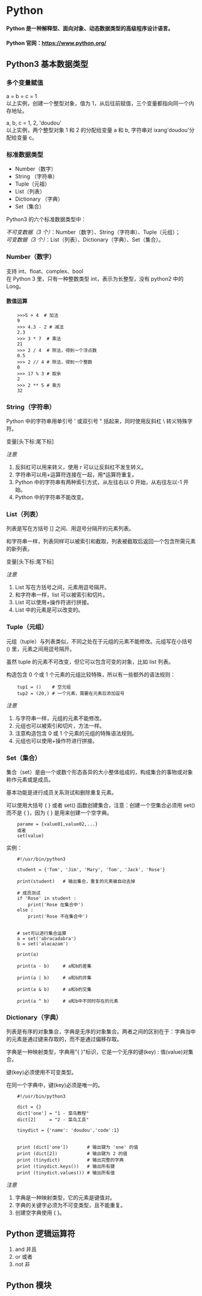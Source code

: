 # Python

#### Python 是一种解释型、面向对象、动态数据类型的高级程序设计语言。

#### Python 官网：https://www.python.org/

## Python3 基本数据类型

### 多个变量赋值

a = b = c = 1  
以上实例，创建一个整型对象，值为 1，从后往前赋值，三个变量都指向同一个内存地址。

a, b, c = 1, 2, 'doudou'  
以上实例，两个整型对象 1 和 2 的分配给变量 a 和 b, 字符串对 ixang'doudou'分配给变量 c。

### 标准数据类型

-   Number（数字）
-   String （字符串）
-   Tuple（元祖）
-   List（列表）
-   Dictionary （字典）
-   Set（集合）

Python3 的六个标准数据类型中：

_不可变数据（3 个）_：Number（数字）、String（字符串）、Tuple（元组）；  
_可变数据（3 个）_：List（列表）、Dictionary（字典）、Set（集合）。

### Number（数字）

支持 int、float、complex、bool  
在 Python 3 里，只有一种整数类型 int，表示为长整型，没有 python2 中的 Long。

#### 数值运算

        >>>5 + 4  # 加法
        9
        >>> 4.3 - 2 # 减法
        2.3
        >>> 3 * 7  # 乘法
        21
        >>> 2 / 4  # 除法，得到一个浮点数
        0.5
        >>> 2 // 4 # 除法，得到一个整数
        0
        >>> 17 % 3 # 取余
        2
        >>> 2 ** 5 # 乘方
        32

### String（字符串）

Python 中的字符串用单引号 ' 或双引号 " 括起来，同时使用反斜杠 \ 转义特殊字符。

变量[头下标:尾下标]

_注意_

1. 反斜杠可以用来转义，使用 r 可以让反斜杠不发生转义。
2. 字符串可以用+运算符连接在一起，用\*运算符重复。
3. Python 中的字符串有两种索引方式，从左往右以 0 开始，从右往左以-1 开始。
4. Python 中的字符串不能改变。

### List（列表）

列表是写在方括号 [] 之间、用逗号分隔开的元素列表。

和字符串一样，列表同样可以被索引和截取，列表被截取后返回一个包含所需元素的新列表。

变量[头下标:尾下标]

_注意_

1. List 写在方括号之间，元素用逗号隔开。
2. 和字符串一样，list 可以被索引和切片。
3. List 可以使用+操作符进行拼接。
4. List 中的元素是可以改变的。

### Tuple（元组）

元组（tuple）与列表类似，不同之处在于元组的元素不能修改。元组写在小括号 () 里，元素之间用逗号隔开。

虽然 tuple 的元素不可改变，但它可以包含可变的对象，比如 list 列表。

构造包含 0 个或 1 个元素的元组比较特殊，所以有一些额外的语法规则：

        tup1 = ()    # 空元组
        tup2 = (20,) # 一个元素，需要在元素后添加逗号

_注意_

1. 与字符串一样，元组的元素不能修改。
2. 元组也可以被索引和切片，方法一样。
3. 注意构造包含 0 或 1 个元素的元组的特殊语法规则。
4. 元组也可以使用+操作符进行拼接。

### Set（集合）

集合（set）是由一个或数个形态各异的大小整体组成的，构成集合的事物或对象称作元素或是成员。

基本功能是进行成员关系测试和删除重复元素。

可以使用大括号 { } 或者 set() 函数创建集合，注意：创建一个空集合必须用 set() 而不是 { }，因为 { } 是用来创建一个空字典。

        parame = {value01,value02,...}
        或者
        set(value)

实例：

        #!/usr/bin/python3

        student = {'Tom', 'Jim', 'Mary', 'Tom', 'Jack', 'Rose'}

        print(student)   # 输出集合，重复的元素被自动去掉

        # 成员测试
        if 'Rose' in student :
            print('Rose 在集合中')
        else :
            print('Rose 不在集合中')


        # set可以进行集合运算
        a = set('abracadabra')
        b = set('alacazam')

        print(a)

        print(a - b)     # a和b的差集

        print(a | b)     # a和b的并集

        print(a & b)     # a和b的交集

        print(a ^ b)     # a和b中不同时存在的元素

### Dictionary（字典）

列表是有序的对象集合，字典是无序的对象集合。两者之间的区别在于：字典当中的元素是通过键来存取的，而不是通过偏移存取。

字典是一种映射类型，字典用"{ }"标识，它是一个无序的键(key) : 值(value)对集合。

键(key)必须使用不可变类型。

在同一个字典中，键(key)必须是唯一的。

        #!/usr/bin/python3

        dict = {}
        dict['one'] = "1 - 菜鸟教程"
        dict[2]     = "2 - 菜鸟工具"

        tinydict = {'name': 'doudou','code':1}


        print (dict['one'])       # 输出键为 'one' 的值
        print (dict[2])           # 输出键为 2 的值
        print (tinydict)          # 输出完整的字典
        print (tinydict.keys())   # 输出所有键
        print (tinydict.values()) # 输出所有值

_注意_

1. 字典是一种映射类型，它的元素是键值对。
2. 字典的关键字必须为不可变类型，且不能重复。
3. 创建空字典使用 { }。

## Python 逻辑运算符

1. and 并且
2. or 或者
3. not 非

## Python 模块
